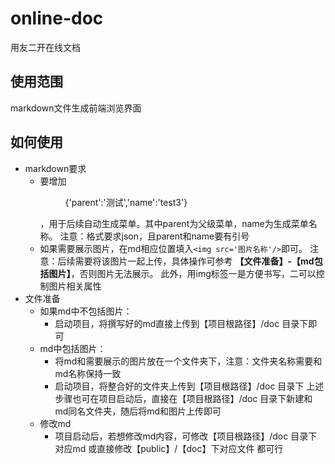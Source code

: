# online-doc
用友二开在线文档

## 使用范围
  markdown文件生成前端浏览界面

## 如何使用
   - markdown要求
      - 要增加<menu>{'parent':'测试','name':'test3'}</menu>，用于后续自动生成菜单。其中parent为父级菜单，name为生成菜单名称。
        注意：格式要求json，且parent和name要有引号
      - 如果需要展示图片，在md相应位置填入```<img src='图片名称'/>```即可。
        注意：后续需要将该图片一起上传，具体操作可参考 **【文件准备】-【md包括图片】**，否则图片无法展示。
            此外，用img标签一是方便书写，二可以控制图片相关属性
   - 文件准备
      - 如果md中不包括图片：
        - 启动项目，将撰写好的md直接上传到【项目根路径】/doc 目录下即可
      - md中包括图片：
        - 将md和需要展示的图片放在一个文件夹下，注意：文件夹名称需要和md名称保持一致
        - 启动项目，将整合好的文件夹上传到【项目根路径】/doc 目录下
          上述步骤也可在项目启动后，直接在【项目根路径】/doc 目录下新建和md同名文件夹，随后将md和图片上传即可
      - 修改md
         - 项目启动后，若想修改md内容，可修改【项目根路径】/doc 目录下对应md 或直接修改【public】/【doc】下对应文件 都可行


